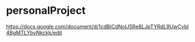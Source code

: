 # personalProject
https://docs.google.com/document/d/1cdBiCdNolJ5Re8LJpTYRdL9UwCvbl4BgMTLYbyNkckk/edit
